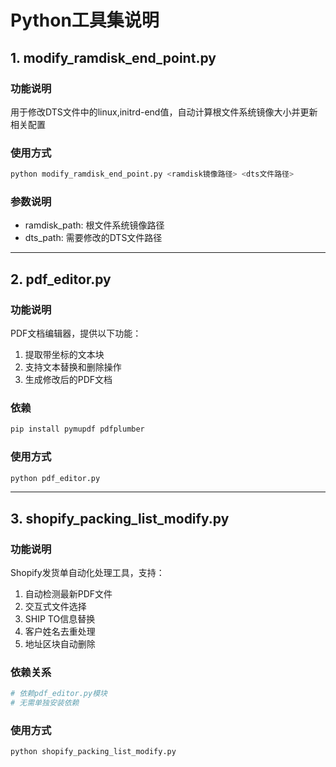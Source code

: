 # Python工具集说明

## 1. modify_ramdisk_end_point.py

### 功能说明
用于修改DTS文件中的linux,initrd-end值，自动计算根文件系统镜像大小并更新相关配置

### 使用方式
```bash
python modify_ramdisk_end_point.py <ramdisk镜像路径> <dts文件路径>
```

### 参数说明
- ramdisk_path: 根文件系统镜像路径
- dts_path: 需要修改的DTS文件路径

---

## 2. pdf_editor.py

### 功能说明
PDF文档编辑器，提供以下功能：
1. 提取带坐标的文本块
2. 支持文本替换和删除操作
3. 生成修改后的PDF文档

### 依赖
```bash
pip install pymupdf pdfplumber
```

### 使用方式
```bash
python pdf_editor.py
```

---

## 3. shopify_packing_list_modify.py

### 功能说明
Shopify发货单自动化处理工具，支持：
1. 自动检测最新PDF文件
2. 交互式文件选择
3. SHIP TO信息替换
4. 客户姓名去重处理
5. 地址区块自动删除

### 依赖关系
```bash
# 依赖pdf_editor.py模块
# 无需单独安装依赖
```

### 使用方式
```bash
python shopify_packing_list_modify.py
```
